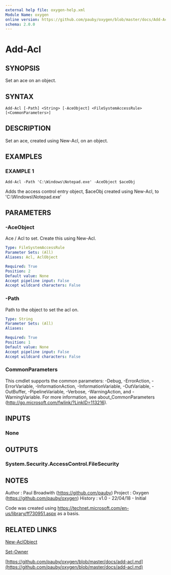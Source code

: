 ```yaml
---
external help file: oxygen-help.xml
Module Name: oxygen
online version: https://github.com/pauby/oxygen/blob/master/docs/Add-Acl.md
schema: 2.0.0
---
```


# Add-Acl

## SYNOPSIS
Set an ace on an object.

## SYNTAX

```
Add-Acl [-Path] <String> [-AceObject] <FileSystemAccessRule> [<CommonParameters>]
```

## DESCRIPTION
Set an ace, created using New-Acl, on an object.

## EXAMPLES

### EXAMPLE 1
```
Add-Acl -Path 'C:\Windows\Notepad.exe' -AceObject $aceObj
```

Adds the access control entry object, $aceObj created using New-Acl, to 'C:\Windows\Notepad.exe'

## PARAMETERS

### -AceObject
Ace / Acl to set.
Create this using New-Acl.

```yaml
Type: FileSystemAccessRule
Parameter Sets: (All)
Aliases: Acl, AclObject

Required: True
Position: 2
Default value: None
Accept pipeline input: False
Accept wildcard characters: False
```

### -Path
Path to the object to set the acl on.

```yaml
Type: String
Parameter Sets: (All)
Aliases:

Required: True
Position: 1
Default value: None
Accept pipeline input: False
Accept wildcard characters: False
```

### CommonParameters
This cmdlet supports the common parameters: -Debug, -ErrorAction, -ErrorVariable, -InformationAction, -InformationVariable, -OutVariable, -OutBuffer, -PipelineVariable, -Verbose, -WarningAction, and -WarningVariable.
For more information, see about_CommonParameters (http://go.microsoft.com/fwlink/?LinkID=113216).

## INPUTS

### None

## OUTPUTS

### System.Security.AccessControl.FileSecurity

## NOTES
Author  : Paul Broadwith (https://github.com/pauby)
Project : Oxygen (https://github.com/pauby/oxygen)
History : v1.0 - 22/04/18 - Initial

Code was created using https://technet.microsoft.com/en-us/library/ff730951.aspx as a basis.

## RELATED LINKS

[New-AclObject]()

[Set-Owner]()

[https://github.com/pauby/oxygen/blob/master/docs/add-acl.md](https://github.com/pauby/oxygen/blob/master/docs/add-acl.md)

